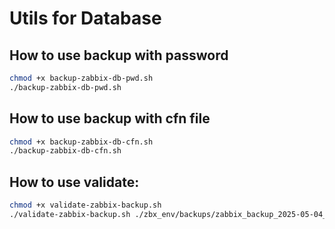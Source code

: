# Utils for Database

## How to use backup with password
```bash
chmod +x backup-zabbix-db-pwd.sh
./backup-zabbix-db-pwd.sh
``` 

## How to use backup with cfn file
```bash
chmod +x backup-zabbix-db-cfn.sh
./backup-zabbix-db-cfn.sh
``` 

## How to use validate:

```bash
chmod +x validate-zabbix-backup.sh
./validate-zabbix-backup.sh ./zbx_env/backups/zabbix_backup_2025-05-04_16-15-00.sql.gz
```